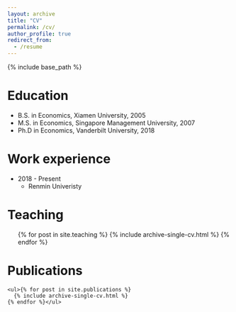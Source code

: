 ```yaml
---
layout: archive
title: "CV"
permalink: /cv/
author_profile: true
redirect_from:
  - /resume
---
```


{% include base_path %}

Education
======
* B.S. in Economics, Xiamen University, 2005
* M.S. in Economics, Singapore Management University, 2007
* Ph.D in Economics, Vanderbilt University, 2018

Work experience
======
* 2018 - Present
  * Renmin Univeristy


Teaching
======
  <ul>{% for post in site.teaching %}
    {% include archive-single-cv.html %}
  {% endfor %}</ul>


  Publications
  ======
    <ul>{% for post in site.publications %}
      {% include archive-single-cv.html %}
    {% endfor %}</ul>

